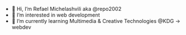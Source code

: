 - 👋 Hi, I’m Refael Michelashvili aka @repo2002
- 👀 I’m interested in web development
- 🌱 I’m currently learning Multimedia & Creative Technologies @KDG -> webdev

<!---
repo2002/repo2002 is a ✨ special ✨ repository because its `README.md` (this file) appears on your GitHub profile.
You can click the Preview link to take a look at your changes.
--->
